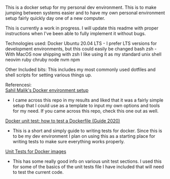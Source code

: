 This is a docker setup for my personal dev environment. This is to make jumping between systems easier and to have my own personal environment setup fairly quickly day one of a new computer.

This is currently a work in progress. I will update this readme with proper instructions when I've been able to fully implement it without bugs.

Technologies used:
Docker
Ubuntu 20.04 LTS - I prefer LTS versions for development environments, but this could easily be changed
bash
zsh - With MacOS now shipping with zsh I like using it as my standard unix shell
neovim
ruby
chruby
node
nvm
npm


Other Included bits:
This includes my most commonly used dotfiles and shell scripts for setting various things up.

Referencesi:\
[Sahil Malik's Docker environment setup](https://github.com/maliksahil/docker-ubuntu-sahil)
* I came across this repo in my results and liked that it was a fairly simple setup that I could use as a template to input my own options and tools for my need. If you came across this repo, check this one out as well.

[Docker unit test: how to test a Dockerfile (Guide 2020)](https://www.gasparevitta.com/posts/docker-unit-test-dockerfile-image/)
* This is a short and simply guide to writing tests for docker. Since this is to be my dev environment I plan on using this as a starting place for writing tests to make sure everything works properly.

[Unit Tests for Docker images](https://blog.florianlopes.io/unit-tests-for-docker-images/)
* This has some really good info on various unit test sections. I used this for some of the basics of the unit tests file I have included that will need to test the current code.
